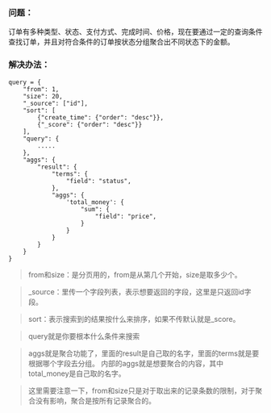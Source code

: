 ### 问题：
订单有多种类型、状态、支付方式、完成时间、价格，现在要通过一定的查询条件查找订单，并且对符合条件的订单按状态分组聚合出不同状态下的金额。
### 解决办法：
```
query = {
    "from": 1,
    "size": 20,
    "_source": ["id"],
    "sort": [
        {"create_time": {"order": "desc"}},
        {"_score": {"order": "desc"}}
    ],
    "query": {
        .....
    },
    "aggs": {
        "result": {
            "terms": {
                "field": "status",
            },
            "aggs": {
                'total_money': {
                    "sum": {
                        "field": "price",
                    }
                }
            }
        }
    }
}
```
> from和size：是分页用的，from是从第几个开始，size是取多少个。

> _source：里传一个字段列表，表示想要返回的字段，这里是只返回id字段。

> sort：表示搜索到的结果按什么来排序，如果不传默认就是_score。

> query就是你要根本什么条件来搜索

> aggs就是聚合功能了，里面的result是自己取的名字，里面的terms就是要根据哪个字段去分组。
> 内部的aggs就是想要聚合的内容，其中total_money是自己取的名字。

> 这里需要注意一下，from和size只是对于取出来的记录条数的限制，对于聚合没有影响，聚合是按所有记录聚合的。